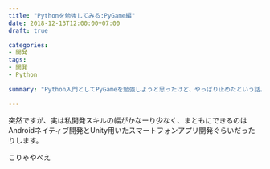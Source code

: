 ```yaml
---
title: "Pythonを勉強してみる:PyGame編"
date: 2018-12-13T12:00:00+07:00
draft: true

categories:
- 開発
tags:
- 開発
- Python

summary: "Python入門としてPyGameを勉強しようと思ったけど、やっぱり止めたという話。"

---
```


突然ですが、実は私開発スキルの幅がかなーり少なく、まともにできるのはAndroidネイティブ開発とUnity用いたスマートフォンアプリ開発ぐらいだったりします。

<span>こりゃやべえ
